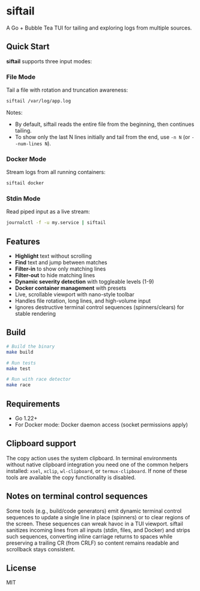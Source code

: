 # siftail

A Go + Bubble Tea TUI for tailing and exploring logs from multiple sources.

## Quick Start

**siftail** supports three input modes:

### File Mode
Tail a file with rotation and truncation awareness:
```bash
siftail /var/log/app.log
```

Notes:
- By default, siftail reads the entire file from the beginning, then continues tailing.
- To show only the last N lines initially and tail from the end, use `-n N` (or `--num-lines N`).

### Docker Mode  
Stream logs from all running containers:
```bash
siftail docker
```

### Stdin Mode
Read piped input as a live stream:
```bash
journalctl -f -u my.service | siftail
```

## Features

- **Highlight** text without scrolling
- **Find** text and jump between matches  
- **Filter-in** to show only matching lines
- **Filter-out** to hide matching lines
- **Dynamic severity detection** with toggleable levels (1-9)
- **Docker container management** with presets
- Live, scrollable viewport with nano-style toolbar
- Handles file rotation, long lines, and high-volume input
- Ignores destructive terminal control sequences (spinners/clears) for stable rendering

## Build

```bash
# Build the binary
make build

# Run tests
make test

# Run with race detector
make race
```

## Requirements

- Go 1.22+
- For Docker mode: Docker daemon access (socket permissions apply)

## Clipboard support

The copy action uses the system clipboard. In terminal environments without native clipboard integration you need one of the common helpers installed: `xsel`, `xclip`, `wl-clipboard`, or `termux-clipboard`. If none of these tools are available the copy functionality is disabled.

## Notes on terminal control sequences

Some tools (e.g., build/code generators) emit dynamic terminal control sequences to
update a single line in place (spinners) or to clear regions of the screen.
These sequences can wreak havoc in a TUI viewport. siftail sanitizes incoming lines
from all inputs (stdin, files, and Docker) and strips such sequences, converting
inline carriage returns to spaces while preserving a trailing CR (from CRLF) so
content remains readable and scrollback stays consistent.

## License

MIT
